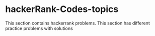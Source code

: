 # hackerRank-Codes-topics
This section contains hackerrank problems.
This section has different practice problems with solutions
